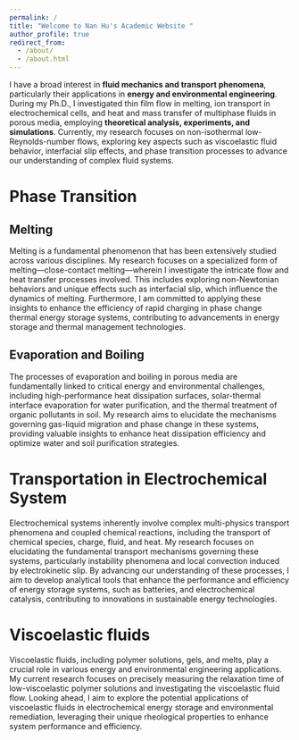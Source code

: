 ```yaml
---
permalink: /
title: "Welcome to Nan Hu's Academic Website "
author_profile: true
redirect_from: 
  - /about/
  - /about.html
---
```


I have a broad interest in **fluid mechanics and transport phenomena**, particularly their applications in **energy and environmental engineering**. During my Ph.D., I investigated thin film flow in melting, ion transport in electrochemical cells, and heat and mass transfer of multiphase fluids in porous media, employing **theoretical analysis, experiments, and simulations**. Currently, my research focuses on non-isothermal low-Reynolds-number flows, exploring key aspects such as viscoelastic fluid behavior, interfacial slip effects, and phase transition processes to advance our understanding of complex fluid systems.

Phase Transition 
======

Melting
------
Melting is a fundamental phenomenon that has been extensively studied across various disciplines. My research focuses on a specialized form of melting—close-contact melting—wherein I investigate the intricate flow and heat transfer processes involved. This includes exploring non-Newtonian behaviors and unique effects such as interfacial slip, which influence the dynamics of melting. Furthermore, I am committed to applying these insights to enhance the efficiency of rapid charging in phase change thermal energy storage systems, contributing to advancements in energy storage and thermal management technologies.

Evaporation and Boiling
------
The processes of evaporation and boiling in porous media are fundamentally linked to critical energy and environmental challenges, including high-performance heat dissipation surfaces, solar-thermal interface evaporation for water purification, and the thermal treatment of organic pollutants in soil. My research aims to elucidate the mechanisms governing gas-liquid migration and phase change in these systems, providing valuable insights to enhance heat dissipation efficiency and optimize water and soil purification strategies.

Transportation in Electrochemical System
======
Electrochemical systems inherently involve complex multi-physics transport phenomena and coupled chemical reactions, including the transport of chemical species, charge, fluid, and heat. My research focuses on elucidating the fundamental transport mechanisms governing these systems, particularly instability phenomena and local convection induced by electrokinetic slip. By advancing our understanding of these processes, I aim to develop analytical tools that enhance the performance and efficiency of energy storage systems, such as batteries, and electrochemical catalysis, contributing to innovations in sustainable energy technologies.

Viscoelastic fluids
======
Viscoelastic fluids, including polymer solutions, gels, and melts, play a crucial role in various energy and environmental engineering applications. My current research focuses on precisely measuring the relaxation time of low-viscoelastic polymer solutions and investigating the viscoelastic fluid flow. Looking ahead, I aim to explore the potential applications of viscoelastic fluids in electrochemical energy storage and environmental remediation, leveraging their unique rheological properties to enhance system performance and efficiency.

